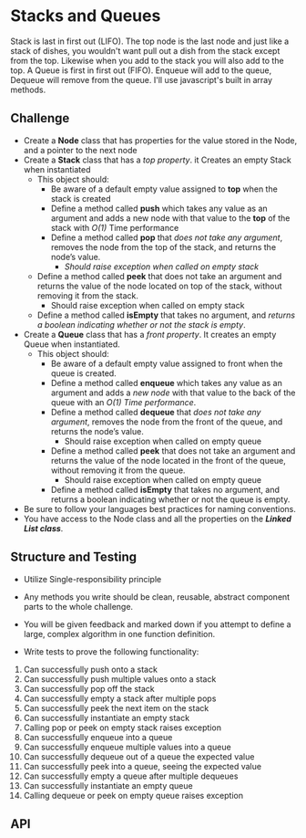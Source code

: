 # Stacks and Queues

Stack is last in first out (LIFO). The top node is the last node and just like a stack of dishes, you wouldn't want pull out a dish from the stack except from the top. Likewise when you add to the stack you will also add to the top.
A Queue is first in first out (FIFO). Enqueue will add to the queue, Dequeue will remove from the queue.
I'll use javascript's built in array methods.

## Challenge

- Create a **Node** class that has properties for the value stored in the Node, and a pointer to the next node
- Create a **Stack** class that has a _top property_. it Creates an empty Stack when instantiated
  - This object should:
    - Be aware of a default empty value assigned to **top** when the stack is created
    - Define a method called **push** which takes any value as an argument and adds a new node with that value to the **top** of the stack with _O(1)_ Time performance
    - Define a method called **pop** that _does not take any argument_, removes the node from the top of the stack, and returns the node’s value.
      - _Should raise exception when called on empty stack_
  - Define a method called **peek** that does not take an argument and returns the value of the node located on top of the stack, without removing it from the stack.
    - Should raise exception when called on empty stack
  - Define a method called **isEmpty** that takes no argument, and _returns a boolean indicating whether or not the stack is empty_.
- Create a **Queue** class that has a _front property_. It creates an empty Queue when instantiated.
  - This object should:
    - Be aware of a default empty value assigned to front when the queue is created.
    - Define a method called **enqueue** which takes any value as an argument and adds a _new node_ with that value to the back of the queue with an _O(1) Time performance_.
    - Define a method called **dequeue** that _does not take any argument_, removes the node from the front of the queue, and returns the node’s value.
      - Should raise exception when called on empty queue
    - Define a method called **peek** that does not take an argument and returns the value of the node located in the front of the queue, without removing it from the queue.
      - Should raise exception when called on empty queue
    - Define a method called **isEmpty** that takes no argument, and returns a boolean indicating whether or not the queue is empty.
- Be sure to follow your languages best practices for naming conventions.
- You have access to the Node class and all the properties on the **_Linked List class_**.

## Structure and Testing

- Utilize Single-responsibility principle
- Any methods you write should be clean, reusable, abstract component parts to the whole challenge.
- You will be given feedback and marked down if you attempt to define a large, complex algorithm in one function definition.

- Write tests to prove the following functionality:

1. Can successfully push onto a stack
1. Can successfully push multiple values onto a stack
1. Can successfully pop off the stack
1. Can successfully empty a stack after multiple pops
1. Can successfully peek the next item on the stack
1. Can successfully instantiate an empty stack
1. Calling pop or peek on empty stack raises exception
1. Can successfully enqueue into a queue
1. Can successfully enqueue multiple values into a queue
1. Can successfully dequeue out of a queue the expected value
1. Can successfully peek into a queue, seeing the expected value
1. Can successfully empty a queue after multiple dequeues
1. Can successfully instantiate an empty queue
1. Calling dequeue or peek on empty queue raises exception

## API

<!-- Description of each method publicly available to your Stack and Queue-->
